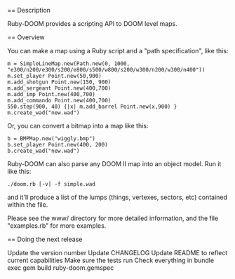 == Description

Ruby-DOOM provides a scripting API to DOOM level maps.

== Overview

You can make a map using a Ruby script and a "path
specification", like this:

    m = SimpleLineMap.new(Path.new(0, 1000, "e300/n200/e300/s200/e800/s500/w800/s200/w300/n200/w300/n400"))
    m.set_player Point.new(50,900)
    m.add_shotgun Point.new(150, 900)
    m.add_sergeant Point.new(400,700)
    m.add_imp Point.new(400,700)
    m.add_commando Point.new(400,700)
    550.step(900, 40) {|x| m.add_barrel Point.new(x,900) }
    m.create_wad("new.wad")

Or, you can convert a bitmap into a map like this:

    b = BMPMap.new("wiggly.bmp")
    b.set_player Point.new(400, 200)
    b.create_wad("new.wad")

Ruby-DOOM can also parse any DOOM II map into an object model.  Run it like this:

    ./doom.rb [-v] -f simple.wad

and it'll produce a list of the lumps (things, vertexes, sectors, etc) contained within the file.

Please see the www/ directory for more detailed information, and
the file "examples.rb" for more examples.

== Doing the next release

Update the version number
Update CHANGELOG
Update README to reflect current capabilities
Make sure the tests run
Check everything in
bundle exec gem build ruby-doom.gemspec
